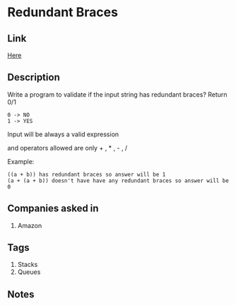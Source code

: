 # Redundant Braces

## Link

[Here](https://www.interviewbit.com/problems/redundant-braces/)

## Description

Write a program to validate if the input string has redundant braces?
Return 0/1

```text
0 -> NO
1 -> YES
```

Input will be always a valid expression

and operators allowed are only + , * , - , /

Example:

```text
((a + b)) has redundant braces so answer will be 1
(a + (a + b)) doesn't have have any redundant braces so answer will be 0
```

## Companies asked in

1. Amazon

## Tags

1. Stacks
1. Queues

## Notes
